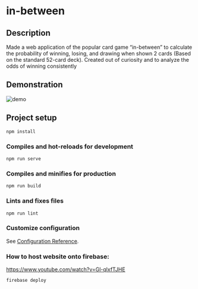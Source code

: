 # in-between

## Description
Made a web application of the popular card game “in-between” to calculate the probability of winning, losing, and drawing when shown 2 cards (Based on the standard 52-card deck). Created out of curiosity and to analyze the odds of winning consistently

## Demonstration
![demo](https://user-images.githubusercontent.com/28771440/234204658-45d901e0-6a71-46f2-b02c-0b75e3cf4e8c.gif)

## Project setup
```
npm install
```

### Compiles and hot-reloads for development
```
npm run serve
```

### Compiles and minifies for production
```
npm run build
```

### Lints and fixes files
```
npm run lint
```

### Customize configuration
See [Configuration Reference](https://cli.vuejs.org/config/).

### How to host website onto firebase:
https://www.youtube.com/watch?v=Gl-qlxfTJHE

```
firebase deploy  
```
